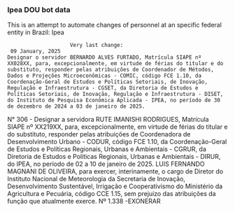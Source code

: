  ### Ipea DOU bot data
 This is an attempt to automate changes of personnel at an specific federal entity in Brazil: Ipea
 
                        Very last change: 
 	 09 January, 2025
	Designar o servidor BERNARDO ALVES FURTADO, Matrícula SIAPE nº XX028XX, para, excepcionalmente, em virtude de férias do titular e do substituto, responder pelas atribuições de Coordenador de Métodos, Dados e Projeções Microeconômicas - COMIC, código FCE 1.10, da Coordenação-Geral de Estudos e Políticas Setoriais, de Inovação, Regulação e Infraestrutura - CGSET, da Diretoria de Estudos e Políticas Setoriais, de Inovação, Regulação e Infraestrutura - DISET, do Instituto de Pesquisa Econômica Aplicada - IPEA, no período de 30 de dezembro de 2024 a 03 de janeiro de 2025.
N° 306 - Designar a servidora RUTE IMANISHI RODRIGUES, Matrícula SIAPE nº XX219XX, para, excepcionalmente, em virtude de férias do titular e do substituto, responder pelas atribuições de Coordenadora de Desenvolvimento Urbano - CODUR, código FCE 1.10, da Coordenação-Geral de Estudos e Políticas Regionais, Urbanas e Ambientais - CGRUR, da Diretoria de Estudos e Políticas Regionais, Urbanas e Ambientais - DIRUR, do IPEA, no período de 02 a 10 de janeiro de 2025.
LUIS FERNANDO MAGNANI DE OLIVEIRA, para exercer, interinamente, o cargo de Diretor do Instituto Nacional de Meteorologia da Secretaria de Inovação, Desenvolvimento Sustentável, Irrigação e Cooperativismo do Ministério da Agricultura e Pecuária, código CCE 1.15, sem prejuízo das atribuições da função que atualmente exerce.
Nº 1.338 -EXONERAR
